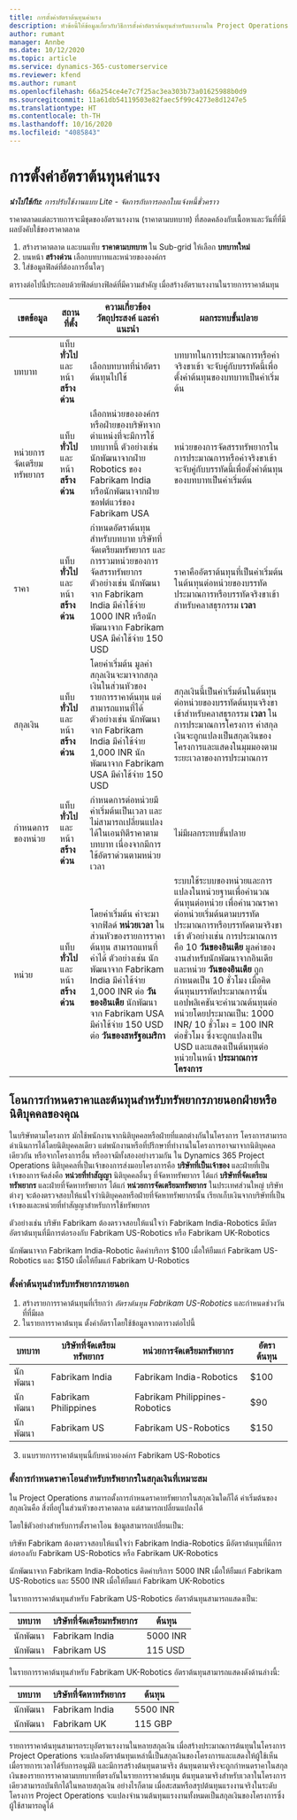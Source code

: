 ```yaml
---
title: การตั้งค่าอัตราต้นทุนค่าแรง
description: หัวข้อนี้ให้ข้อมูลเกี่ยวกับวิธีการตั้งค่าอัตราต้นทุนสำหรับแรงงานใน Project Operations
author: rumant
manager: Annbe
ms.date: 10/12/2020
ms.topic: article
ms.service: dynamics-365-customerservice
ms.reviewer: kfend
ms.author: rumant
ms.openlocfilehash: 66a254ce4e7c7f25ac3ea303b73a01625988b0d9
ms.sourcegitcommit: 11a61db54119503e82faec5f99c4273e8d1247e5
ms.translationtype: HT
ms.contentlocale: th-TH
ms.lasthandoff: 10/16/2020
ms.locfileid: "4085843"
---
```

# <a name="setting-up-labor-cost-rates"></a>การตั้งค่าอัตราต้นทุนค่าแรง 

_**นำไปใช้กับ:** การปรับใช้งานแบบ Lite - จัดการกับการออกใบแจ้งหนี้ชั่วคราว_

ราคาตลาดแต่ละรายการจะมีชุดของอัตราแรงงาน (ราคาตามบทบาท) ที่สอดคล้องกับเนื้อหาและวันที่ที่มีผลบังคับใช้ของราคาตลาด

1. สร้างราคาตลาด และบนแท็บ **ราคาตามบทบาท** ใน Sub-grid ให้เลือก **บทบาทใหม่**
2. บนหน้า **สร้างด่วน** เลือกบทบาทและหน่วยขององค์กร
3. ใส่ข้อมูลฟิลด์ที่ต้องการอื่นใดๆ

ตารางต่อไปนี้ประกอบด้วยฟิลด์บางฟิลด์ที่มีความสำคัญ เมื่อสร้างอัตราแรงงานในรายการราคาต้นทุน

| เขตข้อมูล | สถานที่ตั้ง | ความเกี่ยวข้อง วัตถุประสงค์ และคำแนะนำ | ผลกระทบขั้นปลาย |
| --- | --- | --- | --- |
| บทบาท | แท็บ **ทั่วไป** และหน้า **สร้างด่วน** | เลือกบทบาทที่นำอัตราต้นทุนไปใช้ | บทบาทในการประมาณการหรือค่าจริงขาเข้า จะจับคู่กับบรรทัดนี้เพื่อตั้งค่าต้นทุนของบทบาทเป็นค่าเริ่มต้น |
| หน่วยการจัดเตรียมทรัพยากร | แท็บ **ทั่วไป** และหน้า **สร้างด่วน** | เลือกหน่วยขององค์กรหรือฝ่ายของบริษัทจากตำแหน่งที่จะมีการใช้บทบาทนี้ ตัวอย่างเช่น นักพัฒนาจากฝ่าย Robotics ของ Fabrikam India หรือนักพัฒนาจากฝ่ายซอฟต์แวร์ของ Fabrikam USA | หน่วยของการจัดสรรทรัพยากรในการประมาณการหรือค่าจริงขาเข้า จะจับคู่กับบรรทัดนี้เพื่อตั้งค่าต้นทุนของบทบาทเป็นค่าเริ่มต้น |
| ราคา | แท็บ **ทั่วไป** และหน้า **สร้างด่วน** | กำหนดอัตราต้นทุนสำหรับบทบาท บริษัทที่จัดเตรียมทรัพยากร และการรวมหน่วยของการจัดสรรทรัพยากร ตัวอย่างเช่น นักพัฒนาจาก Fabrikam India มีค่าใช้จ่าย 1000 INR หรือนักพัฒนาจาก Fabrikam USA มีค่าใช้จ่าย 150 USD | ราคาคืออัตราต้นทุนที่เป็นค่าเริ่มต้นในต้นทุนต่อหน่วยของบรรทัดประมาณการหรือบรรทัดจริงขาเข้าสำหรับคลาสธุรกรรม **เวลา** |
| สกุลเงิน | แท็บ **ทั่วไป** และหน้า **สร้างด่วน** | โดยค่าเริ่มต้น มูลค่าสกุลเงินจะมาจากสกุลเงินในส่วนหัวของรายการราคาต้นทุน แต่สามารถแทนที่ได้ ตัวอย่างเช่น นักพัฒนาจาก Fabrikam India มีค่าใช้จ่าย 1,000 INR นักพัฒนาจาก Fabrikam USA มีค่าใช้จ่าย 150 USD | สกุลเงินนี้เป็นค่าเริ่มต้นในต้นทุนต่อหน่วยของบรรทัดต้นทุนจริงขาเข้าสำหรับคลาสธุรกรรม **เวลา** ในการประมาณการโครงการ ค่าสกุลเงินจะถูกแปลงเป็นสกุลเงินของโครงการและแสดงในมุมมองตามระยะเวลาของการประมาณการ |
| กำหนดการของหน่วย | แท็บ **ทั่วไป** และหน้า **สร้างด่วน** | กำหนดการต่อหน่วยมีค่าเริ่มต้นเป็นเวลา และไม่สามารถเปลี่ยนแปลงได้ในเอนทิตีราคาตามบทบาท เนื่องจากมีการใช้อัตราด่วนตามหน่วยเวลา | ไม่มีผลกระทบขั้นปลาย |
| หน่วย | แท็บ **ทั่วไป** และหน้า **สร้างด่วน** | โดยค่าเริ่มต้น ค่าจะมาจากฟิลด์ **หน่วยเวลา** ในส่วนหัวของรายการราคาต้นทุน สามารถแทนที่ค่าได้ ตัวอย่างเช่น นักพัฒนาจาก Fabrikam India มีค่าใช้จ่าย 1,000 INR ต่อ **วันของอินเดีย** นักพัฒนาจาก Fabrikam USA มีค่าใช้จ่าย 150 USD ต่อ **วันของสหรัฐอเมริกา** | ระบบใช้ระบบของหน่วยและการแปลงในหน่วยฐานเพื่อคำนวณต้นทุนต่อหน่วย เพื่อคำนวณราคาต่อหน่วยเริ่มต้นตามบรรทัดประมาณการหรือบรรทัดตามจริงขาเข้า ตัวอย่างเช่น การประมาณการคือ 10 **วันของอินเดีย** มูลค่าของงานสำหรับนักพัฒนาจากอินเดีย และหน่วย **วันของอินเดีย** ถูกกำหนดเป็น 10 ชั่วโมง เมื่อคิดต้นทุนบรรทัดประมาณการนั้น แอปพลิเคชันจะคำนวณต้นทุนต่อหน่วยโดยประมาณเป็น: 1000 INR/ 10 ชั่วโมง = 100 INR ต่อชั่วโมง ซึ่งจะถูกแปลงเป็น USD และแสดงเป็นต้นทุนต่อหน่วยในหน้า **ประมาณการโครงการ** |

## <a name="transfer-pricing-and-costs-for-resources-outside-of-your-division-or-legal-entity"></a>โอนการกำหนดราคาและต้นทุนสำหรับทรัพยากรภายนอกฝ่ายหรือนิติบุคคลของคุณ

ในบริษัทตามโครงการ มักใช้พนักงานจากนิติบุคคลหรือฝ่ายที่แตกต่างกันในโครงการ โครงการสามารถดำเนินการได้โดยนิติบุคคลเดียว แต่พนักงานหรือที่ปรึกษาที่ทำงานในโครงการอาจมาจากนิติบุคคลเดียวกัน หรือจากโครงการอื่น หรืออาจมีทั้งสองอย่างรวมกัน ใน Dynamics 365 Project Operations นิติบุคคลที่เป็นเจ้าของการส่งมอบโครงการคือ **บริษัทที่เป็นเจ้าของ** และฝ่ายที่เป็นเจ้าของการจัดส่งคือ **หน่วยที่ทำสัญญา** นิติบุคคลอื่นๆ ที่จัดหาทรัพยากร ได้แก่ **บริษัทที่จัดเตรียมทรัพยากร** และฝ่ายที่จัดหาทรัพยากร ได้แก่ **หน่วยการจัดเตรียมทรัพยากร** ในประเทศส่วนใหญ่ บริษัทต่างๆ จะต้องตรวจสอบให้แน่ใจว่านิติบุคคลหรือฝ่ายที่จัดหาทรัพยากรนั้น เรียกเก็บเงินจากบริษัทที่เป็นเจ้าของและหน่วยที่ทำสัญญาสำหรับการใช้ทรัพยากร

ตัวอย่างเช่น บริษัท Fabrikam ต้องตรวจสอบให้แน่ใจว่า Fabrikam India-Robotics มีบัตรอัตราต้นทุนที่มีการต่อรองกับ Fabrikam US-Robotics หรือ Fabrikam UK-Robotics

นักพัฒนาจาก Fabrikam India-Robotic คิดค่าบริการ $100 เมื่อให้ยืมแก่ Fabrikam US-Robotics และ $150 เมื่อให้ยืมแก่ Fabrikam U-Robotics

### <a name="set-up-costs-for-outside-resources"></a>ตั้งค่าต้นทุนสำหรับทรัพยากรภายนอก

1. สร้างรายการราคาต้นทุนที่เรียกว่า *อัตราต้นทุน Fabrikam US-Robotics* และกำหนดช่วงวันที่ที่มีผล
2. ในรายการราคาต้นทุน ตั้งค่าอัตราโดยใช้ข้อมูลจากตารางต่อไปนี้ 

| บทบาท | บริษัทที่จัดเตรียมทรัพยากร | หน่วยการจัดเตรียมทรัพยากร | อัตราต้นทุน |
| --- | --- | --- | --- |
| นักพัฒนา | Fabrikam India | Fabrikam India-Robotics | $100 |
| นักพัฒนา | Fabrikam Philippines | Fabrikam Philippines-Robotics | $90 |
| นักพัฒนา | Fabrikam US | Fabrikam US-Robotics | $150 |

3. แนบรายการราคาต้นทุนนี้กับหน่วยองค์กร Fabrikam US-Robotics

### <a name="set-up-transfer-pricing-for-a-resource-in-the-appropriate-currency"></a>ตั้งการกำหนดราคาโอนสำหรับทรัพยากรในสกุลเงินที่เหมาะสม 

ใน Project Operations สามารถตั้งการกำหนดราคาทรัพยากรในสกุลเงินใดก็ได้ ค่าเริ่มต้นของสกุลเงินคือ สิ่งที่อยู่ในส่วนหัวของราคาตลาด แต่สามารถเปลี่ยนแปลงได้

โดยใช้ตัวอย่างสำหรับการตั้งราคาโอน ข้อมูลสามารถเปลี่ยนเป็น:

บริษัท Fabrikam ต้องตรวจสอบให้แน่ใจว่า Fabrikam India-Robotics มีอัตราต้นทุนที่มีการต่อรองกับ Fabrikam US-Robotics หรือ Fabrikam UK-Robotics

นักพัฒนาจาก Fabrikam India-Robotics คิดค่าบริการ 5000 INR เมื่อให้ยืมแก่ Fabrikam US-Robotics และ 5500 INR เมื่อให้ยืมแก่ Fabrikam UK-Robotics

ในรายการราคาต้นทุนสำหรับ Fabrikam US-Robotics อัตราต้นทุนสามารถแสดงเป็น:

| บทบาท | บริษัทที่จัดเตรียมทรัพยากร | ต้นทุน |
| --- | --- | --- |
| นักพัฒนา | Fabrikam India | 5000 INR |
| นักพัฒนา | Fabrikam US | 115 USD |

ในรายการราคาต้นทุนสำหรับ Fabrikam UK-Robotics อัตราต้นทุนสามารถแสดงดังด้านล่างนี้:

| บทบาท | บริษัทที่จัดหาทรัพยากร | ต้นทุน |
| --- | --- | --- |
| นักพัฒนา | Fabrikam India | 5500 INR |
| นักพัฒนา | Fabrikam UK | 115 GBP |

รายการราคาต้นทุนสามารถระบุอัตราแรงงานในหลายสกุลเงิน เมื่อสร้างประมาณการต้นทุนในโครงการ Project Operations จะแปลงอัตราต้นทุนเหล่านี้เป็นสกุลเงินของโครงการและแสดงให้ผู้ใช้เห็น เมื่อรายการเวลาได้รับการอนุมัติ และมีการสร้างต้นทุนตามจริง ต้นทุนตามจริงจะถูกกำหนดราคาในสกุลเงินของรายการราคาตามบทบาทที่ตรงกันในรายการราคาต้นทุน ต้นทุนตามจริงสำหรับเวลาในโครงการเดียวสามารถบันทึกได้ในหลายสกุลเงิน อย่างไรก็ตาม เมื่อสะสมหรือสรุปต้นทุนแรงงานจริงในระดับโครงการ Project Operations จะแปลงจำนวนต้นทุนแรงงานทั้งหมดเป็นสกุลเงินของโครงการซึ่งผู้ใช้สามารถดูได้

